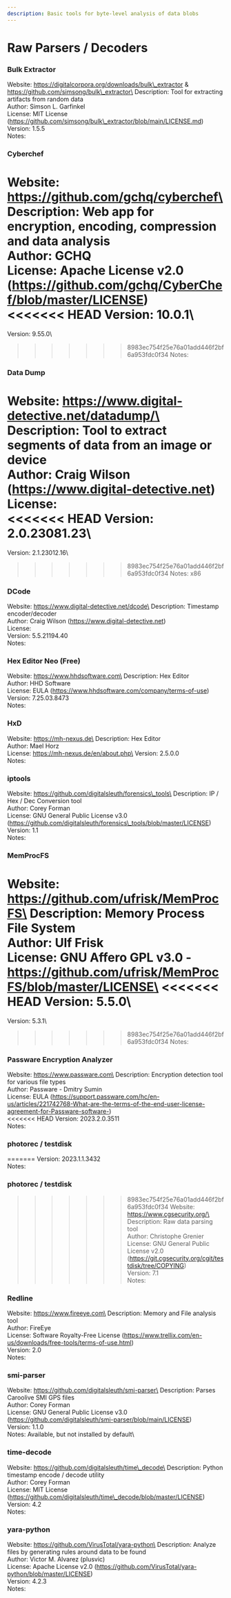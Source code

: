 ```yaml
---
description: Basic tools for byte-level analysis of data blobs
---
```


# Raw Parsers / Decoders

### Bulk Extractor

Website: https://digitalcorpora.org/downloads/bulk\_extractor & https://github.com/simsong/bulk\_extractor\
Description: Tool for extracting artifacts from random data\
Author: Simson L. Garfinkel\
License: MIT License (https://github.com/simsong/bulk\_extractor/blob/main/LICENSE.md)\
Version: 1.5.5\
Notes:

### Cyberchef

Website: https://github.com/gchq/cyberchef\
Description: Web app for encryption, encoding, compression and data analysis\
Author: GCHQ\
License: Apache License v2.0 (https://github.com/gchq/CyberChef/blob/master/LICENSE)\
<<<<<<< HEAD
Version: 10.0.1\
=======
Version: 9.55.0\
>>>>>>> 8983ec754f25e76a01add446f2bf6a953fdc0f34
Notes:

### Data Dump

Website: https://www.digital-detective.net/datadump/\
Description: Tool to extract segments of data from an image or device\
Author: Craig Wilson (https://www.digital-detective.net)\
License:\
<<<<<<< HEAD
Version: 2.0.23081.23\
=======
Version: 2.1.23012.16\
>>>>>>> 8983ec754f25e76a01add446f2bf6a953fdc0f34
Notes: x86

### DCode

Website: https://www.digital-detective.net/dcode\
Description: Timestamp encoder/decoder\
Author: Craig Wilson (https://www.digital-detective.net)\
License:\
Version: 5.5.21194.40\
Notes:

### Hex Editor Neo (Free)

Website: https://www.hhdsoftware.com\
Description: Hex Editor\
Author: HHD Software\
License: EULA (https://www.hhdsoftware.com/company/terms-of-use)\
Version: 7.25.03.8473\
Notes:

### HxD

Website: https://mh-nexus.de\
Description: Hex Editor\
Author: Mael Horz\
License: https://mh-nexus.de/en/about.php\
Version: 2.5.0.0\
Notes:

### iptools

Website: https://github.com/digitalsleuth/forensics\_tools\
Description: IP / Hex / Dec Conversion tool\
Author: Corey Forman\
License: GNU General Public License v3.0 (https://github.com/digitalsleuth/forensics\_tools/blob/master/LICENSE)\
Version: 1.1\
Notes:

### MemProcFS

Website: https://github.com/ufrisk/MemProcFS\
Description: Memory Process File System\
Author: Ulf Frisk\
License: GNU Affero GPL v3.0 - https://github.com/ufrisk/MemProcFS/blob/master/LICENSE\
<<<<<<< HEAD
Version: 5.5.0\
=======
Version: 5.3.1\
>>>>>>> 8983ec754f25e76a01add446f2bf6a953fdc0f34
Notes:

### Passware Encryption Analyzer

Website: https://www.passware.com\
Description: Encryption detection tool for various file types\
Author: Passware - Dmitry Sumin\
License: EULA (https://support.passware.com/hc/en-us/articles/221742768-What-are-the-terms-of-the-end-user-license-agreement-for-Passware-software-)\
<<<<<<< HEAD
Version: 2023.2.0.3511\
Notes:

### photorec / testdisk
=======
Version: 2023.1.1.3432\
Notes:

### photorec / testdisk

>>>>>>> 8983ec754f25e76a01add446f2bf6a953fdc0f34
Website: https://www.cgsecurity.org/\
Description: Raw data parsing tool\
Author: Christophe Grenier\
License: GNU General Public License v2.0 (https://git.cgsecurity.org/cgit/testdisk/tree/COPYING)\
Version: 7.1\
Notes:

### Redline

Website: https://www.fireeye.com\
Description: Memory and File analysis tool\
Author: FireEye\
License: Software Royalty-Free License (https://www.trellix.com/en-us/downloads/free-tools/terms-of-use.html)\
Version: 2.0\
Notes:

### smi-parser
Website: https://github.com/digitalsleuth/smi-parser\
Description: Parses Caroolive SMI GPS files\
Author: Corey Forman\
License: GNU General Public License v3.0 (https://github.com/digitalsleuth/smi-parser/blob/main/LICENSE)\
Version: 1.1.0\
Notes: Available, but not installed by default\

### time-decode

Website: https://github.com/digitalsleuth/time\_decode\
Description: Python timestamp encode / decode utility\
Author: Corey Forman\
License: MIT License (https://github.com/digitalsleuth/time\_decode/blob/master/LICENSE)\
Version: 4.2\
Notes:

### yara-python

Website: https://github.com/VirusTotal/yara-python\
Description: Analyze files by generating rules around data to be found\
Author: Victor M. Alvarez (plusvic)\
License: Apache License v2.0 (https://github.com/VirusTotal/yara-python/blob/master/LICENSE)\
Version: 4.2.3\
Notes:
